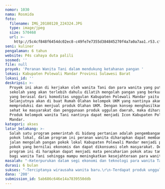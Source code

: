 ```yaml
---
nomor: 1030
nama: Rosmida
foto:
  filename: IMG_20180120_224324.JPG
  type: image/jpeg
  size: 570468
  url: >-
    http://5c4cf848f6454dc02ec8-c49fe7e7355d384845270f4a7a0a7aa1.r53.cf2.rackcdn.com/3196dd01-e002-4266-ae86-374ac4d572ac/IMG_20180120_224324.JPG
seni: kuliner
pengalaman: 6 tahun
website: P4s cahaya duta palili
sosmed: ''
file: null
proyek: 'Peranan Wanita Tani dalam mendukung ketahanan pangan '
lokasi: Kabupaten Polewali Mandar Provinsi Sulawesi Barat
lokasi_id: ''
deskripsi: >-
  Proyek ini akan di kerjakan oleh wanita Tani dan para wanita yang putus
  sekolah yang akan terlebih dahulu dilatih mengolah pangan yang berkualitas
  yang berasal dari komoditas unggulan Kabupaten Polewali Mandar yaitu Sagu.
  Selanjutnya akan di buat Rumah Olahan kelompok UKM yang nantinya akan
  memproduksi dan menjual produk Olahan UKM. Dengan konsep menghasilkan makanan
  sehat ke masyarakat dan penggunaan produk uggulan daerah, maka diharapkan
  Produk kelompok wanita Tani nantinya dapat menjadi Icon Kabupaten Polewali
  Mandar.
kategori: akses
latar_belakang: >-
  Salah satu program pemerintah di bidang pertanian adalah pengembangan pangan
  pokok lokal, dalam program ini peranan wanita diharapkan dapat membantu dengan
  jalan mengolah pangan pokok lokal Kabupaten Polewali Mandar menjadi pangan
  pokok yang bernilai ekonomis dan dapat dikonsumsi oleh masyarakat. Dengan
  program ini di harapkan dapat menjadi mata pencaharian pokok atau tambahan
  bagi wanita Tani sehingga mampu meningkatkan kesejahteraan para wanita Tani.
masalah: "-Keterpurukan dalam segi ekonomi dan teknologi para wanita Tani sehingga dengan pekerjaan mereka sebagai wanita Tani tidak bisa mensejahterakan kehidupan mereka.\r\n- Meningkatkan peranan  wanita tani dalam membantu program pemerintah di bidang pertanian.\r\n-Kurangnya pengetahuan para wanita tani tentang pengolahan. Dan pemanfaatan sagu yang benar."
durasi: 6 bulan
sukses: "-Terciptanya wirausaha wanita baru.\r\n-Terdapat produk unggulan daerah yang dibuat oleh kelompok wanita tani yang berasal dari komoditas unggulan daerah Kabupaten Polewali Mandar.\r\n-Terdapat tempat produksi produk unggulan daerah yang di kelola oleh UKM wanita tani."
dana: '200'
submission_id: 5ab686c646e14a7839550ddb
---
```


